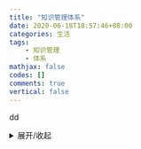 ```yaml
---
title: "知识管理体系"
date: 2020-06-18T18:57:46+08:00
categories: 生活
tags:
    - 知识管理
    - 体系
mathjax: false
codes: []
comments: true
vertical: false
---
```




<!--more-->


dd
<details><summary>展开/收起</summary>
....被折叠的内容
</details>